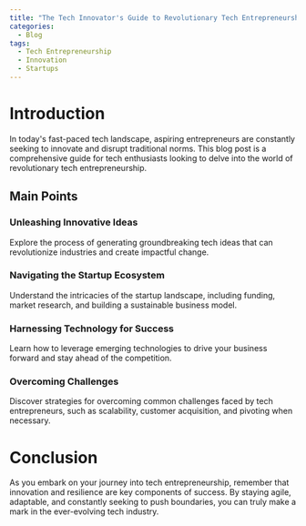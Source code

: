 ```yaml
---
title: "The Tech Innovator's Guide to Revolutionary Tech Entrepreneurship"
categories:
  - Blog
tags:
  - Tech Entrepreneurship
  - Innovation
  - Startups
---
```


# Introduction
In today's fast-paced tech landscape, aspiring entrepreneurs are constantly seeking to innovate and disrupt traditional norms. This blog post is a comprehensive guide for tech enthusiasts looking to delve into the world of revolutionary tech entrepreneurship.

## Main Points
### Unleashing Innovative Ideas
Explore the process of generating groundbreaking tech ideas that can revolutionize industries and create impactful change.

### Navigating the Startup Ecosystem
Understand the intricacies of the startup landscape, including funding, market research, and building a sustainable business model.

### Harnessing Technology for Success
Learn how to leverage emerging technologies to drive your business forward and stay ahead of the competition.

### Overcoming Challenges
Discover strategies for overcoming common challenges faced by tech entrepreneurs, such as scalability, customer acquisition, and pivoting when necessary.

# Conclusion
As you embark on your journey into tech entrepreneurship, remember that innovation and resilience are key components of success. By staying agile, adaptable, and constantly seeking to push boundaries, you can truly make a mark in the ever-evolving tech industry.